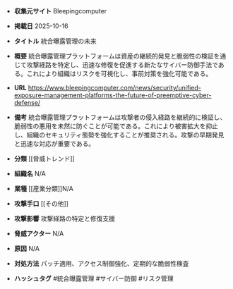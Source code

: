 - **収集元サイト**
Bleepingcomputer

- **掲載日**
2025-10-16

- **タイトル**
統合曝露管理の未来

- **概要**
統合曝露管理プラットフォームは資産の継続的発見と脆弱性の検証を通じて攻撃経路を特定し、迅速な修復を促進する新たなサイバー防御手法である。これにより組織はリスクを可視化し、事前対策を強化可能である。

- **URL**
https://www.bleepingcomputer.com/news/security/unified-exposure-management-platforms-the-future-of-preemptive-cyber-defense/

- **備考**
統合曝露管理プラットフォームは攻撃者の侵入経路を継続的に検証し、脆弱性の悪用を未然に防ぐことが可能である。これにより被害拡大を抑止し、組織のセキュリティ態勢を強化することが推奨される。攻撃の早期発見と迅速な対応が重要である。

- **分類**
[[脅威トレンド]]

- **組織名**
N/A

- **業種**
[[産業分類]]N/A

- **攻撃手口**
[[その他]]

- **攻撃影響**
攻撃経路の特定と修復支援

- **脅威アクター**
N/A

- **原因**
N/A

- **対処方法**
パッチ適用、アクセス制御強化、定期的な脆弱性検査

- **ハッシュタグ**
#統合曝露管理 #サイバー防御 #リスク管理
